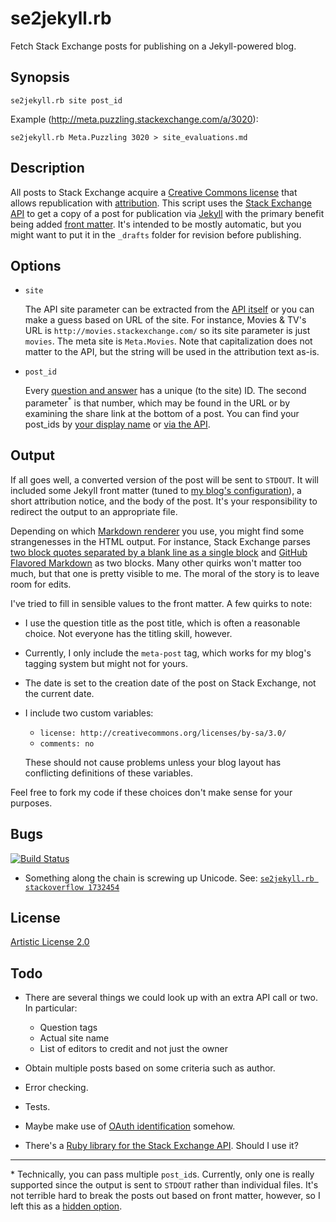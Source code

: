 # se2jekyll.rb

Fetch Stack Exchange posts for publishing on a Jekyll-powered blog.

## Synopsis

    se2jekyll.rb site post_id

Example (http://meta.puzzling.stackexchange.com/a/3020):

    se2jekyll.rb Meta.Puzzling 3020 > site_evaluations.md
   
## Description

All posts to Stack Exchange acquire a
[Creative Commons license](http://creativecommons.org/licenses/by-sa/3.0/)
that allows republication with
[attribution](http://blog.stackoverflow.com/2009/06/attribution-required/). This
script uses the
[Stack Exchange API](http://api.stackexchange.com/docs) to get a copy
of a post for publication via [Jekyll](http://jekyllrb.com/docs/home/)
with the primary benefit being added
[front matter](http://jekyllrb.com/docs/frontmatter/). It's intended
to be mostly automatic, but you might want to put it in the `_drafts`
folder for revision before publishing.

## Options

* `site`

  The API site parameter can be extracted from the
  [API itself](http://api.stackexchange.com/docs/sites#filter=!.UDMsw.ggx2QiCOe&run=true)
  or you can make a guess based on URL of the site. For instance,
  Movies & TV's URL is `http://movies.stackexchange.com/` so its site
  parameter is just `movies`. The meta site is `Meta.Movies`. Note
  that capitalization does not matter to the API, but the string will be used
  in the attribution text as-is.

* `post_id`

  Every
  [question and answer](http://meta.stackexchange.com/a/36716/1438)
  has a unique (to the site) ID. The second parameter<sup>*</sup> is
  that number, which may be found in the URL or by examining the share
  link at the bottom of a post. You can find your post_ids by
  [your display name](http://data.stackexchange.com/stackoverflow/query/316319/all-my-posts?Name=)
  or
  [via the API](https://api.stackexchange.com/docs/me-posts#pagesize=100&order=desc&sort=creation&filter=!-.5dQYOim_ef&site=stackoverflow&run=true).

## Output

If all goes well, a converted version of the post will be sent to
`STDOUT`. It will included some Jekyll front matter (tuned to
[my blog's configuration](https://github.com/jericson/jericson.github.io)),
a short attribution notice, and the body of the post. It's your
responsibility to redirect the output to an appropriate file.

Depending on which
[Markdown renderer](http://jekyllrb.com/docs/configuration/) you use,
you might find some strangenesses in the HTML output. For instance,
Stack Exchange parses
[two block quotes separated by a blank line as a single block](http://spec.commonmark.org/0.19/#example-154)
and
[GitHub Flavored Markdown](https://help.github.com/articles/github-flavored-markdown/)
as two blocks. Many other quirks won't matter too much, but that one
is pretty visible to me. The moral of the story is to leave room for
edits.

I've tried to fill in sensible values to the front matter. A few quirks to note:

* I use the question title as the post title, which is often a
  reasonable choice. Not everyone has the titling skill, however.

* Currently, I only include the `meta-post` tag, which works for my
  blog's tagging system but might not for yours.

* The date is set to the creation date of the post on Stack Exchange, not the current date.

* I include two custom variables:

  * `license: http://creativecommons.org/licenses/by-sa/3.0/`
  * `comments: no`

  These should not cause problems unless your blog layout has
  conflicting definitions of these variables.

Feel free to fork my code if these choices don't make sense for your purposes.

## Bugs

[![Build Status](https://travis-ci.org/jericson/se2jekyll.rb.svg?branch=master)](https://travis-ci.org/jericson/se2jekyll.rb)

* Something along the chain is screwing up Unicode. See: [`se2jekyll.rb stackoverflow 1732454`](http://jericson.github.io/2009/11/13/xml_regex_answer.html)

## License

[Artistic License 2.0](https://github.com/jericson/se2jekyll.rb/blob/master/LICENSE)

## Todo

* There are several things we could look up with an extra API call or two. In particular:

  * Question tags
  * Actual site name
  * List of editors to credit and not just the owner

* Obtain multiple posts based on some criteria such as author.

* Error checking.

* Tests.

* Maybe make use of [OAuth identification](https://api.stackexchange.com/docs/authentication) somehow.
  <!-- http://stackapps.com/apps/oauth/view/4850 -->

* There's a
  [Ruby library for the Stack Exchange API](https://github.com/raysrashmi/ruby-stackoverflow). Should
  I use it?

---

\* Technically, you can pass multiple `post_id`s. Currently, only
      one is really supported since the output is sent to `STDOUT`
      rather than individual files. It's not terrible hard to break
      the posts out based on front matter, however, so I left this as
      a
      [hidden option](http://www.in-n-out.com/menu/not-so-secret-menu.aspx).

<!--  LocalWords:  jekyll rb LocalWords sa se md frontmatter Todo io
 -->
<!--  LocalWords:  STDOUT aspx renderer strangenesses GitHub
 -->
<!--  LocalWords:  creativecommons stackoverflow
 -->
